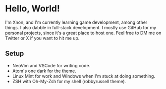 # Hello, World!

I'm Xnon, and I'm currently learning game development, among other things. I also dabble in full-stack development. I mostly use GitHub for my personal projects, since it's a great place to host one. Feel free to DM me on Twitter or X if you want to hit me up.

## Setup
- NeoVim and VSCode for writing code.
- Atom's one dark for the theme.
- Linux Mint for work and Windows when I'm stuck at doing something.
- ZSH with Oh-My-Zsh for my shell (robbyrussell theme).
